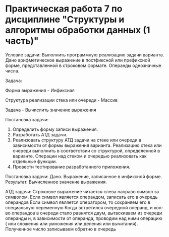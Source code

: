 # Практическая работа 7 по дисциплине "Структуры и алгоритмы обработки данных (1 часть)"

Условие задачи:
Выполнить программную реализацию задачи варианта. Дано
арифметическое выражение в постфиксной или префиксной форме,
представленной в строковом формате. Операнды однозначные числа.

Задача:

Форма выражения - Инфиксная 

Структура реализации стека или очереди - Массив 

Задача - Вычислить значение выражения

Постановка задачи:
1) Определить форму записи выражения.
2) Разработать АТД задачи.
3) Реализовать структуру АТД задачи на стеке или очереди в
зависимости от формы выражения варианта. Реализацию стека или
очереди выполнить в соответствии со структурой, определенной в
варианте. Операции над стеком и очередью реализовать как
отдельные функции.
4) Провести тестирование разработанного приложения.

Постановка задачи:
Дано. Выражение, записанное в инфиксной форме.
Результат. Вычисленное значение выражения.

АТД задачи:
Строковое выражение читается слева направо символ за символом.
Если символ является операндом, записать его в очередь операндов
Если символ является оператором, то сохраняем его в специальную
переменную
Когда встретился очередной операнд, и кол-во операндов в очереди
стало равнятся двум, вытаскиваем из очереди операнды и, в
зависимости от операнда, проводим над ними операцию ( или
сложения или умножения или деления или вычитания). Полученное
число записываем обратно в очередь
